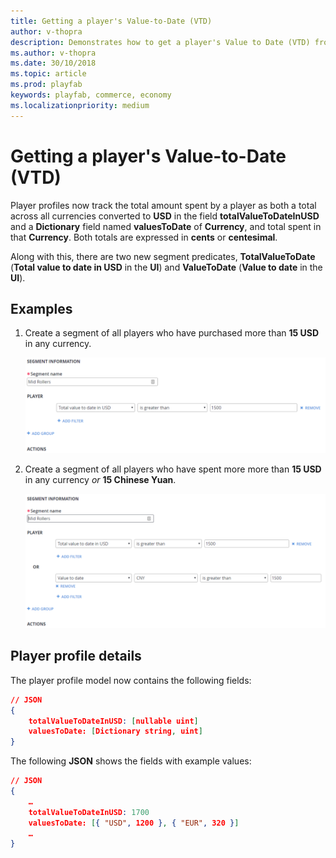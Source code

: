 ```yaml
---
title: Getting a player's Value-to-Date (VTD)
author: v-thopra
description: Demonstrates how to get a player's Value to Date (VTD) from their Player Profile.
ms.author: v-thopra
ms.date: 30/10/2018
ms.topic: article
ms.prod: playfab
keywords: playfab, commerce, economy
ms.localizationpriority: medium
---
```


# Getting a player's Value-to-Date (VTD)

Player profiles now track the total amount spent by a player as both a total across all currencies converted to **USD** in the field **totalValueToDateInUSD** and a **Dictionary** field named **valuesToDate** of **Currency**, and total spent in that **Currency**. Both totals are expressed in **cents** or **centesimal**.

Along with this, there are two new segment predicates, **TotalValueToDate** (**Total value to date in USD** in the **UI**) and **ValueToDate** (**Value to date** in the **UI**).

## Examples

1. Create a segment of all players who have purchased more than **15 USD** in any currency.

   ![Create a Segment - Mid Rollers - Filter 1](media/tutorials/create-segment-mid-rollers-filter-1.png)  

2. Create a segment of all players who have spent more more than **15 USD** in any currency *or* **15 Chinese Yuan**.

   ![Create a Segment - Mid Rollers - Filter 2](media/tutorials/create-segment-mid-rollers-filter-2.png)  

## Player profile details

The player profile model now contains the following fields:

```json
// JSON
{
    totalValueToDateInUSD: [nullable uint]
    valuesToDate: [Dictionary string, uint]
}
```

The following **JSON** shows the fields with example values:

```json
// JSON
{
    …
    totalValueToDateInUSD: 1700
    valuesToDate: [{ "USD", 1200 }, { "EUR", 320 }]
    …
}
```
